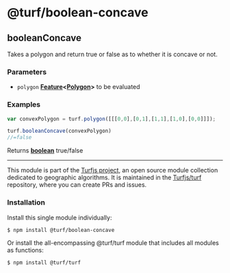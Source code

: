 # @turf/boolean-concave

<!-- Generated by documentation.js. Update this documentation by updating the source code. -->

## booleanConcave

Takes a polygon and return true or false as to whether it is concave or not.

### Parameters

*   `polygon` **[Feature][1]<[Polygon][2]>** to be evaluated

### Examples

```javascript
var convexPolygon = turf.polygon([[[0,0],[0,1],[1,1],[1,0],[0,0]]]);

turf.booleanConcave(convexPolygon)
//=false
```

Returns **[boolean][3]** true/false

[1]: https://tools.ietf.org/html/rfc7946#section-3.2

[2]: https://tools.ietf.org/html/rfc7946#section-3.1.6

[3]: https://developer.mozilla.org/docs/Web/JavaScript/Reference/Global_Objects/Boolean

<!-- This file is automatically generated. Please don't edit it directly. If you find an error, edit the source file of the module in question (likely index.js or index.ts), and re-run "yarn docs" from the root of the turf project. -->

---

This module is part of the [Turfjs project](https://turfjs.org/), an open source module collection dedicated to geographic algorithms. It is maintained in the [Turfjs/turf](https://github.com/Turfjs/turf) repository, where you can create PRs and issues.

### Installation

Install this single module individually:

```sh
$ npm install @turf/boolean-concave
```

Or install the all-encompassing @turf/turf module that includes all modules as functions:

```sh
$ npm install @turf/turf
```
